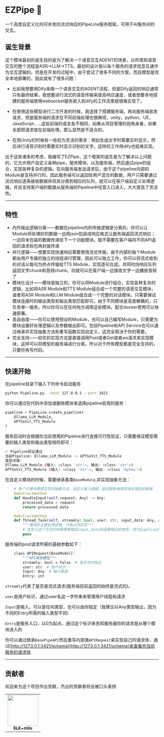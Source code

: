 # EZPipe 🚰

一个高度自定义化的可并发的流式响应的PipeLine服务框架。可用于AI服务间的交互。

## 诞生背景

这个模块最初的诞生目的是为了解决一个语音交互AGENT的场景，众所周知语音交互的整个流程是ASR->LLM->TTS。最初的设计是以各个服务的请求信息互通作为交互逻辑的。但是在开发的过程中，由于尝试了很多不同的方案，而且模型是完全本地部署的，因此就有了很多问题：

- 比如我想要用Dify来做一个语音交互的AGENT流程，但是Dify返回的响应通常只有最终结果，我想要进行流式的语音传输来提高响应速度，或者想要本地搭建的服务端使用websocket服务嵌入到dify的工作流里就很难实现了。

- 在使用这些模型进行二次开发的时候，我选择了搭建服务端，再向服务端收发请求，但是服务端的请求在不同前端处理也很麻烦，unity，python，UE，JavaScript......这些前端的语言各不相同，如果从项目管理的视角来看，如果全部把请求放在前端处理，那么显然是不适合的。

- 在用Unity的时候有一些较为灵活的需求：例如生成文字时需要实时显示，然后进行语音识别时需要实时显示识别的文字。这样的工作用dify也挺难实现。

出于这些诸多的考虑，我编写了EZPipe，这个框架的诞生是为了解决以上问题的，它允许用户自定义各种pipe，服务模块，以及服务端，然后通过pipe的组合，实现各种复杂的逻辑。在向服务端发送请求后，由于这个pipeline内部的Module是支持并行的，因此服务端可以返回给用户混合的数据，用户只需要通过流式响应逐条接收数据并将其分类到相应的队列，就可以在客户端自定义处理逻辑。并且支持客户端的数据从服务端的Pipeline中任意入口进入，大大提高了灵活性。

------

## 特性

- 内外输出逻辑分离——数据在pipeline内的传输逻辑是分离的，你可以让Module将处理好的数据一边用json包装成响应格式让服务端返回流式响应；一边将未包装的数据传递给下一个功能模块。就不需要在客户端将不同API返回的请求拆包再封装传递
- 并行逻辑——想要实现快速响应需要使用流式传输，由于内部的每个Module都由用户专属的独立的线程进行管理，因此可以独立工作，你可以将流式收到的对话以每句为终点传输给TTS Module，实现逐句合成。并同时向响应队列返回文字chunk和音频chunk。你就可以在客户端一边接收文字一边播放音频了
- 模块化设计——模块是独立的，你可以将Module进行组合，实现各种复杂的逻辑，比如将ASR Module和TTS Module组合成一个完整的语音交互模块，或者将ASR Module和LLM Module组合成一个完整的对话模块。只需要保证模块连接时的输出类型和输出类型匹配即可。由于不同模块是高度解耦的，只负责单一服务。所以你可以在任何地方调用这些模块。配合docker使用可以快速部署。
- 高自由度——你可以使用预设的Module，也可以自己编写Module，只需要为模块设置好处理逻辑以及参数输出即可。包括Pipeline和API Service也可以通过继承并实现抽象方法和重写函数实现自定义，这完全取决于你的需要。
- 完全支持——较优的实现方式是直接调用Post或者Get或者ws请求来实现模块，这样可以将模型的服务端进行分离。所以对于所有模型都是完全支持的，只要你肯写代码。

--------

## 快速开始

在pipeline目录下输入下列命令启动服务

```bash
python Pipeline.py --host 127.0.0.1 --port 3421
```

你可以通过在代码中添加或删除模块来选择pipeline启用的服务：
```python
pipeline = PipeLine.create_pipeline(
    Ollama_LLM_Module,
    GPTSoVit_TTS_Module
)
```

服务启动时会根据你当前使用的Pipeline进行连接可行性验证，只需要保证模型需要的输入类型和输出类型相符即可：

```bash
✅ Pipeline验证通过
当前Pipeline: Ollama_LLM_Module -> GPTSoVit_TTS_Module
类型详情:
Ollama_LLM_Module (输入: <class 'str'>, 输出: <class 'str'>)
GPTSoVit_TTS_Module (输入: <class 'str'>, 输出: <class 'bytes'>)
```

在自定义模块的时候，需要继承基类`BaseModule`,并实现抽象方法：
```python
    # 每个子模块需要实现的抽象方法，自定义输入数据，返回服务端请求体处理后的数据
    @abstractmethod
    def HandleInput(self,request: Any) -> Any:
        processed_data = request
        return processed_data

    @abstractmethod
    def Thread_Task(self, streamly: bool, user: str, input_data: Any, response_func, next_func) -> Any:
        """模块的主要处理逻辑，子类必须实现"""
        # 在定义这个方法的时候需要指定input_data和函数输出的类型，用于pipeline检验当前模块所需的输入输出类型
        pass
```


服务端的post请求所需的基础参数如下：

```bash
    class APIRequest(BaseModel):
        """API请求模型"""
        streamly: bool = False  # 是否流式输出
        user: str  # 用户标识
        Input: Any  # 输入数据
        Entry: int
```

`streamly`代表了是否是流式请求(服务端目前返回的始终是流式的)。

`user`是用户标识，通过user名这一字符串来管理用户线程和请求

`Input`是输入，可以是任何类型，也可以由你指定（我建议以Any类型输出，因为不同的Entry所需的输入类型不同）

`Entry`是服务入口，以0为起点。通过这个标识来告知服务器你的请求是从哪个模块进入的

你可以通过继承`BasePipeAPI`然后重写内部类`APIRequest`来实现自己的请求体，通过[http://127.0.0.1:3421/schema](http://127.0.0.1:3421/schema)来查看你当前服务的请求体

------------

## 贡献者

欢迎来为这个项目作出贡献，杰出的贡献者将会被口头表扬

<table>
    <tr>
        <td align="center">
            <a href="https://github.com/ELK-milu">
                <img src="https://avatars.githubusercontent.com/u/56761558?v=4" width="100px;" alt="" style="max-width: 100%;">
                <br>
                <sub>
                    <b>ELK-milu</b>
                </sub>
            </a>
        </td>
    </tr>
</table>

